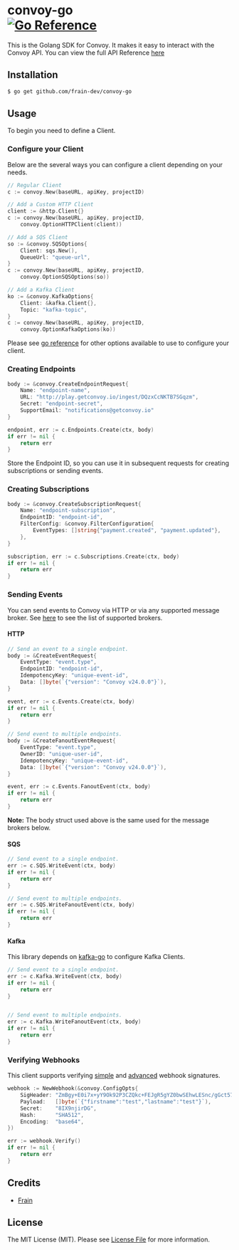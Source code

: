 # convoy-go <br /> [![Go Reference](https://pkg.go.dev/badge/github.com/frain-dev/convoy-go.svg)](https://pkg.go.dev/github.com/frain-dev/convoy-go)
This is the Golang SDK for Convoy. It makes it easy to interact with the Convoy API. You can view the full API Reference [here](https://convoy.readme.io/reference)

## Installation
```bash
$ go get github.com/frain-dev/convoy-go
```

## Usage
To begin you need to define a Client. 

### Configure your Client
Below are the several ways you can configure a client depending on your needs. 

```go
// Regular Client
c := convoy.New(baseURL, apiKey, projectID)

// Add a Custom HTTP Client
client := &http.Client{}
c := convoy.New(baseURL, apiKey, projectID,
    convoy.OptionHTTPClient(client))

// Add a SQS Client 
so := &convoy.SQSOptions{
    Client: sqs.New(),
    QueueUrl: "queue-url",
}
c := convoy.New(baseURL, apiKey, projectID,
    convoy.OptionSQSOptions(so))

// Add a Kafka Client 
ko := &convoy.KafkaOptions{
    Client: &kafka.Client{},
    Topic: "kafka-topic",
}
c := convoy.New(baseURL, apiKey, projectID,
    convoy.OptionKafkaOptions(ko))
```
Please see [go reference](https://pkg.go.dev/github.com/frain-dev/convoy-go) for other options available to use to configure your client.

### Creating Endpoints 
```go
body := &convoy.CreateEndpointRequest{
    Name: "endpoint-name",
    URL: "http://play.getconvoy.io/ingest/DQzxCcNKTB7SGqzm",
    Secret: "endpoint-secret",
    SupportEmail: "notifications@getconvoy.io"
}

endpoint, err := c.Endpoints.Create(ctx, body)
if err != nil {
    return err
}
```
Store the Endpoint ID, so you can use it in subsequent requests for creating subscriptions or sending events.

### Creating Subscriptions
```go 
body := &convoy.CreateSubscriptionRequest{
    Name: "endpoint-subscription",
    EndpointID: "endpoint-id",
    FilterConfig: &convoy.FilterConfiguration{
        EventTypes: []string{"payment.created", "payment.updated"},
    },
}

subscription, err := c.Subscriptions.Create(ctx, body)
if err != nil {
    return err 
}
```

### Sending Events
You can send events to Convoy via HTTP or via any supported message broker. See [here](https://www.getconvoy.io/docs/manual/sources#Message%20Brokers) to see the list of supported brokers.

#### HTTP
```go
// Send an event to a single endpoint.
body := &CreateEventRequest{
    EventType: "event.type",
    EndpointID: "endpoint-id",
    IdempotencyKey: "unique-event-id",
    Data: []byte(`{"version": "Convoy v24.0.0"}`),
}

event, err := c.Events.Create(ctx, body)
if err != nil {
    return err 
}

// Send event to multiple endpoints.
body := &CreateFanoutEventRequest{
    EventType: "event.type",
    OwnerID: "unique-user-id",
    IdempotencyKey: "unique-event-id",
    Data: []byte(`{"version": "Convoy v24.0.0"}`),
}

event, err := c.Events.FanoutEvent(ctx, body)
if err != nil {
    return err 
}
```

**Note:** The body struct used above is the same used for the message brokers below.

#### SQS 
```go 
// Send event to a single endpoint.
err := c.SQS.WriteEvent(ctx, body)
if err != nil {
    return err 
}

// Send event to multiple endpoints.
err := c.SQS.WriteFanoutEvent(ctx, body)
if err != nil {
    return err 
}
```

#### Kafka 
This library depends on [kafka-go](https://github.com/segmentio/kafka-go) to configure Kafka Clients. 
```go 
// Send event to a single endpoint.
err := c.Kafka.WriteEvent(ctx, body)
if err != nil {
    return err 
}


// Send event to multiple endpoints.
err := c.Kafka.WriteFanoutEvent(ctx, body) 
if err != nil {
    return err 
}
```

### Verifying Webhooks
This client supports verifying [simple](https://www.getconvoy.io/docs/manual/signatures#Simple%20signatures) and [advanced](https://www.getconvoy.io/docs/manual/signatures#Advanced%20signatures) webhook signatures. 
```go 
webhook := NewWebhook(&convoy.ConfigOpts{
    SigHeader: "ZmBgy+E0i7x+yY9Ok92P3CZQkc+FEJgR5gYZ0bwSEhwLESnc/gGct57IQ==",
    Payload:   []byte(`{"firstname":"test","lastname":"test"}`),
    Secret:    "8IX9njirDG",
    Hash:      "SHA512",
    Encoding:  "base64",
})

err := webhook.Verify()
if err != nil {
    return err 
}
```

## Credits
- [Frain](https://github.com/frain-dev)

## License
The MIT License (MIT). Please see [License File](LICENSE) for more information.
